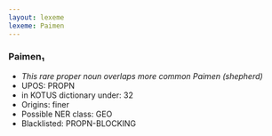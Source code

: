 ```yaml
---
layout: lexeme
lexeme: Paimen
---
```


###  Paimen₁

* _This rare proper noun overlaps more common *Paimen* (shepherd)_
* UPOS:  PROPN
* in KOTUS dictionary under:  32
* Origins: finer 
* Possible NER class:  GEO
* Blacklisted:  PROPN-BLOCKING


